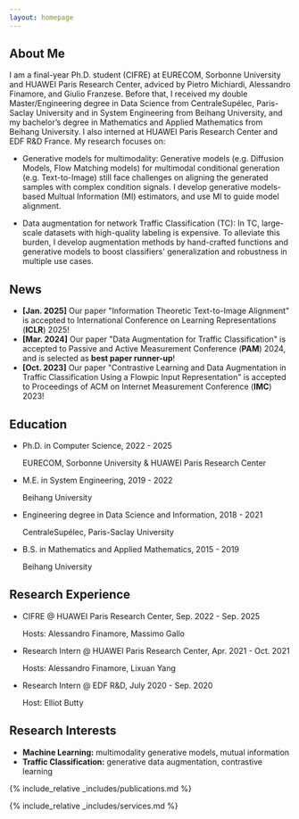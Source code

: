 ```yaml
---
layout: homepage
---
```


## About Me

I am a final-year Ph.D. student (CIFRE) at EURECOM, Sorbonne University and HUAWEI Paris Research Center, 
adviced by Pietro Michiardi, Alessandro Finamore, and Giulio Franzese. 
Before that, 
I received my double Master/Engineering degree in Data Science from CentraleSupélec, Paris-Saclay University and in System Engineering from Beihang University, 
and my bachelor’s degree in Mathematics and Applied Mathematics from Beihang University.
I also interned at HUAWEI Paris Research Center and EDF R&D France. My research focuses on:

- Generative models for multimodality: 
Generative models (e.g. Diffusion Models, Flow Matching models) for multimodal conditional generation (e.g. Text-to-Image) still face challenges on aligning the generated samples with complex condition signals.
I develop generative models-based Multual Information (MI) estimators, and use MI to guide model alignment.

- Data augmentation for network Traffic Classification (TC): 
In TC, large-scale datasets with high-quality labeling is expensive. 
To alleviate this burden,
I develop augmentation methods by hand-crafted functions and generative models to boost classifiers' generalization and robustness in multiple use cases.



## News

- **[Jan. 2025]** Our paper "Information Theoretic Text-to-Image Alignment" is accepted to International Conference on Learning Representations (**ICLR**) 2025!
- **[Mar. 2024]** Our paper "Data Augmentation for Traffic Classification" is accepted to Passive and Active Measurement Conference (**PAM**) 2024, and is selected as **best paper runner-up**!
- **[Oct. 2023]** Our paper "Contrastive Learning and Data Augmentation in Traffic Classification Using a Flowpic Input Representation" is accepted to Proceedings of ACM on Internet Measurement Conference (**IMC**) 2023!



## Education

- Ph.D. in Computer Science, 2022 - 2025

    EURECOM, Sorbonne University \& HUAWEI Paris Research Center <br/>

- M.E. in System Engineering, 2019 - 2022

    Beihang University <br/>

- Engineering degree in Data Science and Information, 2018 - 2021

    CentraleSupélec, Paris-Saclay University <br/>

- B.S. in Mathematics and Applied Mathematics, 2015 - 2019

    Beihang University <br/>


## Research Experience

- CIFRE @ HUAWEI Paris Research Center, Sep. 2022 - Sep. 2025

    Hosts: Alessandro Finamore, Massimo Gallo <br/>

- Research Intern @ HUAWEI Paris Research Center, Apr. 2021 - Oct. 2021

    Hosts: Alessandro Finamore, Lixuan Yang <br/>

- Research Intern @ EDF R&D, July 2020 - Sep. 2020

    Host: Elliot Butty <br/>






## Research Interests

- **Machine Learning:** multimodality generative models, mutual information
- **Traffic Classification:** generative data augmentation, contrastive learning



{% include_relative _includes/publications.md %}

{% include_relative _includes/services.md %}

